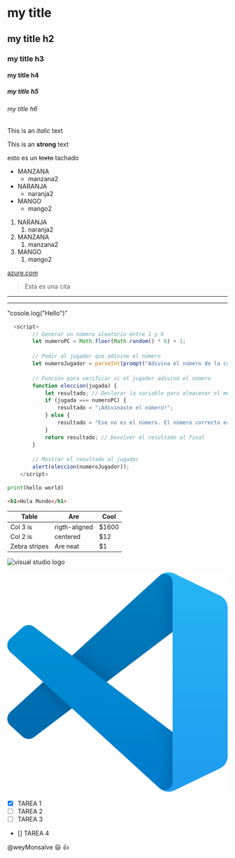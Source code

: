 <!--encabezados-HEADINGS -->

# my title
## my title h2
### my title h3
#### my title h4
##### my title h5
###### my title h6

<!--PARA TEXTO ITALICO-->
This is an *italic* text

<!--PARA TEXTO EN NEGRITA-->
This is an **strong** text

<!--PARA TEXTO EN TACHADO-->
esto es un ~~texto~~ tachado

<!--PARA LISTAS DESORDENADAS UL-->
* MANZANA
    * manzana2
* NARANJA
    * naranja2
* MANGO
    * mango2

<!--PARA LISTAS ORDENADAS -->
1. NARANJA
    1. naranja2
2. MANZANA
    1. manzana2
3. MANGO
    1. mango2


<!--PARA GENERAR ENLACES -->
[azure.com](https://dev.azure.com/sancolombia/callcenter/_sprints/taskboard/callcenter%20Team/callcenter/Sprint%201)

<!--PARA GENERAR CITAS -->

> Esta es una cita

<!--PARA GENERAR UNA LINEA DIVISORA U HORIZONTAL O UNA ETIQUETA HR EN HTML-->

---
---

<!--PARA GENERAR CODIGO PARA UNA PUBLICACION EN UN BLOG-->
"cosole.log("Hello")"

```javascript
  <script>
        // Generar un número aleatorio entre 1 y 6
        let numeroPC = Math.floor(Math.random() * 6) + 1;

        // Pedir al jugador que adivine el número
        let numeroJugador = parseInt(prompt("Adivina el número de la cara del dado (entre 1 y 6)"));

        // Función para verificar si el jugador adivinó el número
        function eleccion(jugada) {
            let resultado; // Declarar la variable para almacenar el mensaje
            if (jugada === numeroPC) {
                resultado = "¡Adivinaste el número!";
            } else {
                resultado = "Ese no es el número. El número correcto era " + numeroPC + ".";
            }
            return resultado; // Devolver el resultado al final
        }

        // Mostrar el resultado al jugador
        alert(eleccion(numeroJugador));
    </script>

```

```python
print(hello world)
```

```html
<h1>Hola Mundo</h1>
```

<!--PARA GENERAR TABLAS CON COLUMNAS Y CELDAS-->

| Table         | Are           | Cool   |
|---------------|---------------|--------|
| Col 3 is      | rigth-aligned |  $1600 |
| Col 2 is      | centered      |     $12|
| Zebra stripes | Are neat      |      $1|


<!--PARA GENERAR IMAGENES O LLAMAR ENLACES-->
![visual studio logo](https://encrypted-tbn0.gstatic.com/images?q=tbn:ANd9GcTebRBzJhW1BDg-1D9keKRb3e0GXVBUBI1ORA&s)

![visual studio logo](vscode.png)


<!--GITHUB MARKDOWN-->

* [X] TAREA 1 <!--la X significa TO DO-->
* [ ] TAREA 2 <!--tarea no esta realiada-->
* [ ] TAREA 3
* [] TAREA 4

@weyMonsalve :smiley: :+1:

